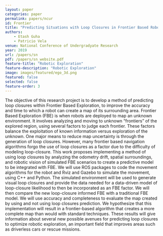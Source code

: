```yaml
---
layout: paper
categories: paper
permalink: papers/ncur
id: Frontier
title: "Predicting Situations with Loop Closures in Frontier Based Robotic Exploration"
authors:
    - Etash Guha
    - Patricio Vela
venue: National Conference of Undergradyate Research
year: 2019
url: /papers/sn
pdf: /papers/sn_website.pdf
feature-title: "Robotic Exploration"
feature-description: "Robotic Exploration"
image: images/featured/ego_3d.png
featured: false
selected: false
feature-order: 3
---
```


The objective of this research project is to develop a method of predicting loop closures within Frontier Based Exploration, to improve the accuracy and time to which a robot can create a map of its surrounding area. Frontier Based Exploration (FBE) is when robots are deployed to map an unknown environment. It involves analyzing and moving to unknown “frontiers” of the explored region, using several factors to judge each frontier. These factors balance the exploitation of known information versus exploration of the unknown. One major means to reduce map uncertainty is through the generation of loop closures. However, many frontier based navigation algorithms forgo the use of loop closures as a factor due to the difficulty of modeling loop-closure. This work proposes implementing a method of using loop closures by analyzing the odometry drift, spatial surroundings, and robotic vision of simulated FBE scenarios to create a predictive model to be integrated with FBE. We will use ROS packages to code the movement algorithms for the robot and Rviz and Gazebo to simulate the movement, using C++ and Python. The simulated environment will be used to generate visual loop closures and provide the data needed for a data-driven model of loop-closure likelihood to then be incorporated as an FBE factor. We will then compare the new loop-closure informed FBE with a traditional FBE model. We will use accuracy and completeness to evaluate the map created by using and not using loop closures prediction. We hypothesize that this implementation will result in a frontier-based algorithm that creates a more complete map than would with standard techniques. These results will give information about several new possible avenues for predicting loop closures to optimize robotic exploration, an important field that improves areas such as driverless cars or rescue missions.
